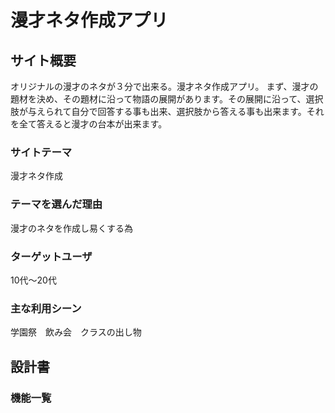 # 漫才ネタ作成アプリ

## サイト概要
オリジナルの漫才のネタが３分で出来る。漫才ネタ作成アプリ。
まず、漫才の題材を決め、その題材に沿って物語の展開があります。その展開に沿って、選択肢が与えられて自分で回答する事も出来、選択肢から答える事も出来ます。それを全て答えると漫才の台本が出来ます。

### サイトテーマ
漫才ネタ作成

### テーマを選んだ理由
漫才のネタを作成し易くする為

### ターゲットユーザ
10代〜20代

### 主な利用シーン
学園祭　飲み会　クラスの出し物

## 設計書

### 機能一覧

